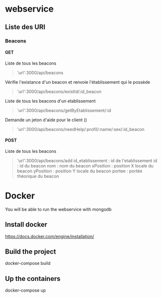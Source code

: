 # webservice
## Liste des URI
### Beacons
#### GET
Liste de tous les beacons
>'url':3000/api/beacons

Vérifie l'existance d'un beacon et renvoie l'établissement qui le possède
>'url':3000/api/beacons/existId/:id_beacon

Liste de tous les beacons d'un etablissement
>'url':3000/api/beacons/getByEtablissement/:id

Demande un jeton d'aide pour le client ()
>'url':3000/api/beacons/needHelp/:profil/:name/:sex/:id_beacon

#### POST

Liste de tous les beacons
>'url':3000/api/beacons/add
> id_etablissement	: id de l'etablissement
> id				: id du beacon
> nom				: nom du beacon
> xPosition			: position X locale du beacon
> yPosition			: position Y locale du beacon
> portee			: portée théorique du beacon


# Docker
You will be able to run the webservice with mongodb
## Install docker
https://docs.docker.com/engine/installation/
## Build the project
docker-compose build
## Up the containers
docker-compose up
